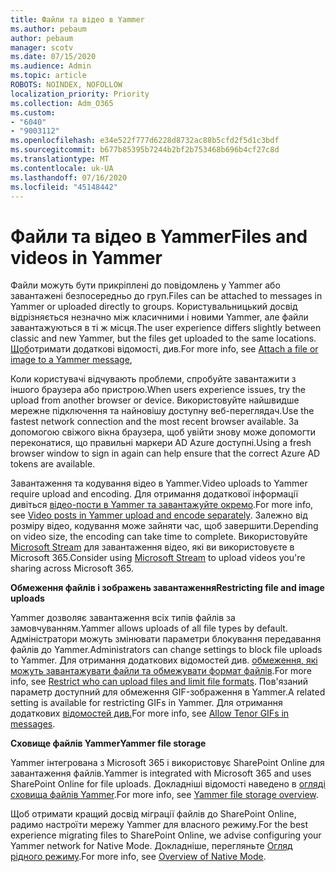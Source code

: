 ```yaml
---
title: Файли та відео в Yammer
ms.author: pebaum
author: pebaum
manager: scotv
ms.date: 07/15/2020
ms.audience: Admin
ms.topic: article
ROBOTS: NOINDEX, NOFOLLOW
localization_priority: Priority
ms.collection: Adm_O365
ms.custom:
- "6040"
- "9003112"
ms.openlocfilehash: e34e522f777d6228d8732ac88b5cfd2f5d1c3bdf
ms.sourcegitcommit: b677b85395b7244b2bf2b753468b696b4cf27c8d
ms.translationtype: MT
ms.contentlocale: uk-UA
ms.lasthandoff: 07/16/2020
ms.locfileid: "45148442"
---
```

# <a name="files-and-videos-in-yammer"></a><span data-ttu-id="2b8ad-102">Файли та відео в Yammer</span><span class="sxs-lookup"><span data-stu-id="2b8ad-102">Files and videos in Yammer</span></span>

<span data-ttu-id="2b8ad-103">Файли можуть бути прикріплені до повідомлень у Yammer або завантажені безпосередньо до груп.</span><span class="sxs-lookup"><span data-stu-id="2b8ad-103">Files can be attached to messages in Yammer or uploaded directly to groups.</span></span> <span data-ttu-id="2b8ad-104">Користувальницький досвід відрізняється незначно між класичними і новими Yammer, але файли завантажуються в ті ж місця.</span><span class="sxs-lookup"><span data-stu-id="2b8ad-104">The user experience differs slightly between classic and new Yammer, but the files get uploaded to the same locations.</span></span> <span data-ttu-id="2b8ad-105">[Щоб](https://support.microsoft.com/office/attach-a-file-or-image-to-a-yammer-message-f576d4d1-ad66-4ce4-9c43-46cf75978dbf)отримати додаткові відомості, див.</span><span class="sxs-lookup"><span data-stu-id="2b8ad-105">For more info, see [Attach a file or image to a Yammer message](https://support.microsoft.com/office/attach-a-file-or-image-to-a-yammer-message-f576d4d1-ad66-4ce4-9c43-46cf75978dbf),</span></span>  

<span data-ttu-id="2b8ad-106">Коли користувачі відчувають проблеми, спробуйте завантажити з іншого браузера або пристрою.</span><span class="sxs-lookup"><span data-stu-id="2b8ad-106">When users experience issues, try the upload from another browser or device.</span></span> <span data-ttu-id="2b8ad-107">Використовуйте найшвидше мережне підключення та найновішу доступну веб-переглядач.</span><span class="sxs-lookup"><span data-stu-id="2b8ad-107">Use the fastest network connection and the most recent browser available.</span></span> <span data-ttu-id="2b8ad-108">За допомогою свіжого вікна браузера, щоб увійти знову може допомогти переконатися, що правильні маркери AD Azure доступні.</span><span class="sxs-lookup"><span data-stu-id="2b8ad-108">Using a fresh browser window to sign in again can help ensure that the correct Azure AD tokens are available.</span></span>

<span data-ttu-id="2b8ad-109">Завантаження та кодування відео в Yammer.</span><span class="sxs-lookup"><span data-stu-id="2b8ad-109">Video uploads to Yammer require upload and encoding.</span></span> <span data-ttu-id="2b8ad-110">Для отримання додаткової інформації дивіться [відео-пости в Yammer та завантажуйте окремо](https://support.microsoft.com/office/video-posts-in-yammer-upload-and-encode-separately-5b3a348e-3a0a-4c4b-95b1-eabdf245ba25).</span><span class="sxs-lookup"><span data-stu-id="2b8ad-110">For more info, see [Video posts in Yammer upload and encode separately](https://support.microsoft.com/office/video-posts-in-yammer-upload-and-encode-separately-5b3a348e-3a0a-4c4b-95b1-eabdf245ba25).</span></span> <span data-ttu-id="2b8ad-111">Залежно від розміру відео, кодування може зайняти час, щоб завершити.</span><span class="sxs-lookup"><span data-stu-id="2b8ad-111">Depending on video size, the encoding can take time to complete.</span></span> <span data-ttu-id="2b8ad-112">Використовуйте [Microsoft Stream](https://docs.microsoft.com/stream/overview) для завантаження відео, які ви використовуєте в Microsoft 365.</span><span class="sxs-lookup"><span data-stu-id="2b8ad-112">Consider using [Microsoft Stream](https://docs.microsoft.com/stream/overview) to upload videos you're sharing across Microsoft 365.</span></span>

<span data-ttu-id="2b8ad-113">**Обмеження файлів і зображень завантаження**</span><span class="sxs-lookup"><span data-stu-id="2b8ad-113">**Restricting file and image uploads**</span></span>

<span data-ttu-id="2b8ad-114">Yammer дозволяє завантаження всіх типів файлів за замовчуванням.</span><span class="sxs-lookup"><span data-stu-id="2b8ad-114">Yammer allows uploads of all file types by default.</span></span> <span data-ttu-id="2b8ad-115">Адміністратори можуть змінювати параметри блокування передавання файлів до Yammer.</span><span class="sxs-lookup"><span data-stu-id="2b8ad-115">Administrators can change settings to block file uploads to Yammer.</span></span> <span data-ttu-id="2b8ad-116">Для отримання додаткових відомостей див. [обмеження, які можуть завантажувати файли та обмежувати формат файлів](https://docs.microsoft.com/yammer/configure-your-yammer-network/configure-yammer#restrict-who-can-upload-files-and-limit-file-formats).</span><span class="sxs-lookup"><span data-stu-id="2b8ad-116">For more info, see [Restrict who can upload files and limit file formats](https://docs.microsoft.com/yammer/configure-your-yammer-network/configure-yammer#restrict-who-can-upload-files-and-limit-file-formats).</span></span> <span data-ttu-id="2b8ad-117">Пов'язаний параметр доступний для обмеження GIF-зображення в Yammer.</span><span class="sxs-lookup"><span data-stu-id="2b8ad-117">A related setting is available for restricting GIFs in Yammer.</span></span> <span data-ttu-id="2b8ad-118">Для отримання додаткових [відомостей див.](https://docs.microsoft.com/yammer/configure-your-yammer-network/configure-yammer#allow-tenor-gifs-in-messages)</span><span class="sxs-lookup"><span data-stu-id="2b8ad-118">For more info, see [Allow Tenor GIFs in messages](https://docs.microsoft.com/yammer/configure-your-yammer-network/configure-yammer#allow-tenor-gifs-in-messages).</span></span>

<span data-ttu-id="2b8ad-119">**Сховище файлів Yammer**</span><span class="sxs-lookup"><span data-stu-id="2b8ad-119">**Yammer file storage**</span></span>

<span data-ttu-id="2b8ad-120">Yammer інтегрована з Microsoft 365 і використовує SharePoint Online для завантаження файлів.</span><span class="sxs-lookup"><span data-stu-id="2b8ad-120">Yammer is integrated with Microsoft 365 and uses SharePoint Online for file uploads.</span></span> <span data-ttu-id="2b8ad-121">Докладніші відомості наведено в [огляді сховища файлів Yammer](https://docs.microsoft.com/yammer/get-started-with-yammer/file-storage).</span><span class="sxs-lookup"><span data-stu-id="2b8ad-121">For more info, see [Yammer file storage overview](https://docs.microsoft.com/yammer/get-started-with-yammer/file-storage).</span></span> 

<span data-ttu-id="2b8ad-122">Щоб отримати кращий досвід міграції файлів до SharePoint Online, радимо настроїти мережу Yammer для власного режиму.</span><span class="sxs-lookup"><span data-stu-id="2b8ad-122">For the best experience migrating files to SharePoint Online, we advise configuring your Yammer network for Native Mode.</span></span> <span data-ttu-id="2b8ad-123">Докладніше, перегляньте [Огляд рідного режиму](https://docs.microsoft.com/yammer/configure-your-yammer-network/overview-native-mode).</span><span class="sxs-lookup"><span data-stu-id="2b8ad-123">For more info, see [Overview of Native Mode](https://docs.microsoft.com/yammer/configure-your-yammer-network/overview-native-mode).</span></span> 